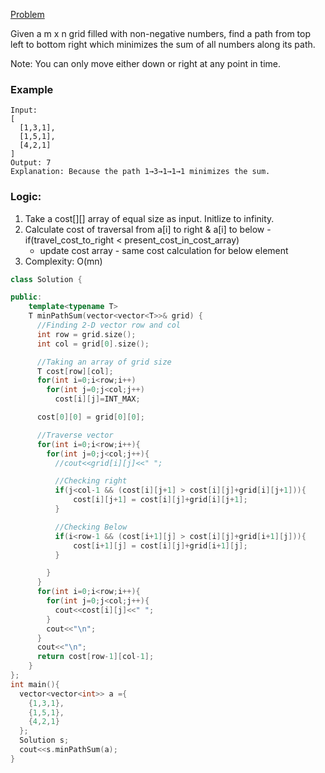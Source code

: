 [Problem](https://leetcode.com/problems/minimum-path-sum/)

Given a m x n grid filled with non-negative numbers, find a path from top left to bottom right which minimizes the 
sum of all numbers along its path.

Note: You can only move either down or right at any point in time.

### Example
```
Input:
[
  [1,3,1],
  [1,5,1],
  [4,2,1]
]
Output: 7
Explanation: Because the path 1→3→1→1→1 minimizes the sum.
```

### Logic:
  1. Take a cost[][] array of equal size as input. Initlize to infinity.
  2. Calculate cost of traversal from a[i] to right & a[i] to below
    - if(travel_cost_to_right < present_cost_in_cost_array)
      - update cost array
    - same cost calculation for below element      
  3. Complexity: O(mn)
  
```c++
class Solution {

public:
    template<typename T>
    T minPathSum(vector<vector<T>>& grid) {
      //Finding 2-D vector row and col
      int row = grid.size();
      int col = grid[0].size();

      //Taking an array of grid size
      T cost[row][col];
      for(int i=0;i<row;i++)
        for(int j=0;j<col;j++)
          cost[i][j]=INT_MAX;

      cost[0][0] = grid[0][0];

      //Traverse vector
      for(int i=0;i<row;i++){
        for(int j=0;j<col;j++){
          //cout<<grid[i][j]<<" ";

          //Checking right
          if(j<col-1 && (cost[i][j+1] > cost[i][j]+grid[i][j+1])){
              cost[i][j+1] = cost[i][j]+grid[i][j+1];
          }

          //Checking Below
          if(i<row-1 && (cost[i+1][j] > cost[i][j]+grid[i+1][j])){
              cost[i+1][j] = cost[i][j]+grid[i+1][j];
          }

        }
      }
      for(int i=0;i<row;i++){
        for(int j=0;j<col;j++){
          cout<<cost[i][j]<<" ";
        }
        cout<<"\n";
      }
      cout<<"\n";
      return cost[row-1][col-1];
    }
};
int main(){
  vector<vector<int>> a ={
    {1,3,1},
    {1,5,1},
    {4,2,1}
  };
  Solution s;
  cout<<s.minPathSum(a);
}
```
